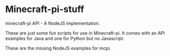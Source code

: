 # Minecraft-pi-stuff
minecraft-pi API - A NodeJS implementation.

These are just some fun scripts for use in
Minecraft-pi.  It comes with an API examples
for Java and one for Python but no Javascript.

These are the missing NodeJS examples for
mcpi.
